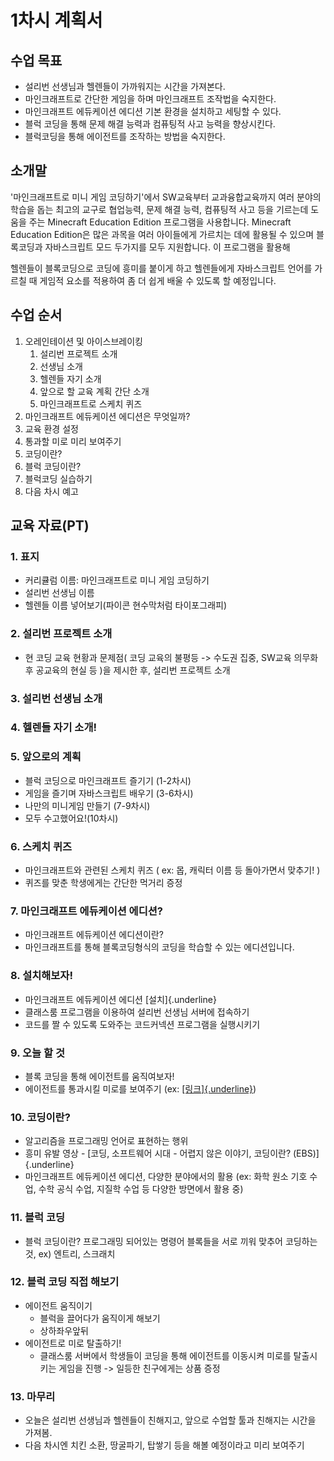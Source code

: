 # 1차시 계획서

## 수업 목표

* 설리번 선생님과 헬렌들이 가까워지는 시간을 가져본다.
* 마인크래프트로 간단한 게임을 하며 마인크래프트 조작법을 숙지한다.
* 마인크래프트 에듀케이션 에디션 기본 환경을 설치하고 세팅할 수 있다.
* 블럭 코딩을 통해 문제 해결 능력과 컴퓨팅적 사고 능력을 향상시킨다.
* 블럭코딩을 통해 에이전트를 조작하는 방법을 숙지한다.

## 소개말

'마인크래프트로 미니 게임 코딩하기'에서 SW교육부터 교과융합교육까지 여러 분야의 학습을 돕는 최고의 교구로 협업능력, 문제 해결 능력, 컴퓨팅적 사고 등을 기르는데 도움을 주는 Minecraft Education Edition 프로그램을 사용합니다. Minecraft Education Edition은 많은 과목을 여러 아이들에게 가르치는 데에 활용될 수 있으며 블록코딩과 자바스크립트 모드 두가지를 모두 지원합니다. 이 프로그램을 활용해

헬렌들이 블록코딩으로 코딩에 흥미를 붙이게 하고 헬렌들에게 자바스크립트 언어를 가르칠 때 게임적 요소를 적용하여 좀 더 쉽게 배울 수 있도록 할 예정입니다.

## 수업 순서

1. 오레인테이션 및 아이스브레이킹
   1. 설리번 프로젝트 소개
   2. 선생님 소개
   3. 헬렌들 자기 소개
   4. 앞으로 할 교육 계획 간단 소개
   5. 마인크래프트로 스케치 퀴즈
2. 마인크래프트 에듀케이션 에디션은 무엇일까?
3. 교육 환경 설정
4. 통과할 미로 미리 보여주기
5. 코딩이란?
6. 블럭 코딩이란?
7. 블럭코딩 실습하기
8. 다음 차시 예고

## 교육 자료(PT)

### 1. 표지

* 커리큘럼 이름: 마인크래프트로 미니 게임 코딩하기
* 설리번 선생님 이름
* 헬렌들 이름 넣어보기(파이콘 현수막처럼 타이포그래피)

### 2. 설리번 프로젝트 소개

* 현 코딩 교육 현황과 문제점( 코딩 교육의 불평등 -\> 수도권 집중, SW교육 의무화 후 공교육의 현실 등 )을 제시한 후, 설리번 프로젝트 소개

### 3. 설리번 선생님 소개

### 4. 헬렌들 자기 소개!

### 5. 앞으로의 계획

* 블럭 코딩으로 마인크래프트 즐기기 (1-2차시)
* 게임을 즐기며 자바스크립트 배우기 (3-6차시)
* 나만의 미니게임 만들기 (7-9차시)
* 모두 수고했어요!(10차시)

### 6. 스케치 퀴즈

* 마인크래프트와 관련된 스케치 퀴즈 ( ex: 몹, 캐릭터 이름 등 돌아가면서 맞추기! )
* 퀴즈를 맞춘 학생에게는 간단한 먹거리 증정

### 7. 마인크래프트 에듀케이션 에디션?

* 마인크래프트 에듀케이션 에디션이란?
* 마인크래프트를 통해 블록코딩형식의 코딩을 학습할 수 있는 에디션입니다.

### 8. 설치해보자!

* 마인크래프트 에듀케이션 에디션 [설치]{.underline}
* 클래스룸 프로그램을 이용하여 설리번 선생님 서버에 접속하기
* 코드를 짤 수 있도록 도와주는 코드커넥션 프로그램을 실행시키기

### 9. 오늘 할 것

* 블록 코딩을 통해 에이전트를 움직여보자!
* 에이전트를 통과시킬 미로를 보여주기 (ex: [[링크]{.underline}](https://fiverr-res.cloudinary.com/images/t_main1,q_auto,f_auto/gigs/2405970/original/Maze1080/built-you-a-50x50-minecraft-maze.jpeg))

### 10. 코딩이란?

* 알고리즘을 프로그래밍 언어로 표현하는 행위
* 흥미 유발 영상 - [코딩, 소프트웨어 시대 - 어렵지 않은 이야기, 코딩이란? (EBS)]{.underline}
* 마인크래프트 에듀케이션 에디션, 다양한 분야에서의 활용 (ex: 화학 원소 기호 수업, 수학 공식 수업, 지질학 수업 등 다양한 방면에서 활용 중)

### 11. 블럭 코딩

* 블럭 코딩이란? 프로그래밍 되어있는 명령어 블록들을 서로 끼워 맞추어 코딩하는 것, ex) 엔트리, 스크래치

### 12. 블럭 코딩 직접 해보기

* 에이전트 움직이기
  * 블럭을 끌어다가 움직이게 해보기
  * 상하좌우앞뒤
* 에이전트로 미로 탈출하기!
  * 클래스룸 서버에서 학생들이 코딩을 통해 에이전트를 이동시켜 미로를 탈출시키는 게임을 진행 -\> 일등한 친구에게는 상품 증정

### 13. 마무리

* 오늘은 설리번 선생님과 헬렌들이 친해지고, 앞으로 수업할 툴과 친해지는 시간을 가져봄.
* 다음 차시엔 치킨 소환, 땅굴파기, 탑쌓기 등을 해볼 예정이라고 미리 보여주기